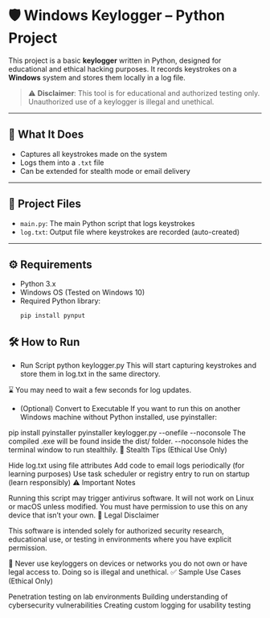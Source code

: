 # 🛡️ Windows Keylogger – Python Project

This project is a basic **keylogger** written in Python, designed for educational and ethical hacking purposes. It records keystrokes on a **Windows** system and stores them locally in a log file.

> ⚠️ **Disclaimer**: This tool is for educational and authorized testing only. Unauthorized use of a keylogger is illegal and unethical.

---

## 🧠 What It Does

- Captures all keystrokes made on the system
- Logs them into a `.txt` file
- Can be extended for stealth mode or email delivery

---

## 📁 Project Files

- `main.py`: The main Python script that logs keystrokes
- `log.txt`: Output file where keystrokes are recorded (auto-created)

---

## ⚙️ Requirements

- Python 3.x
- Windows OS (Tested on Windows 10)
- Required Python library:
  ```bash
  pip install pynput
## 🛠️ How to Run

- Run Script
python keylogger.py
This will start capturing keystrokes and store them in log.txt in the same directory.

⌛ You may need to wait a few seconds for log updates.
- (Optional) Convert to Executable
If you want to run this on another Windows machine without Python installed, use pyinstaller:

pip install pyinstaller
pyinstaller keylogger.py --onefile --noconsole
The compiled .exe will be found inside the dist/ folder.
--noconsole hides the terminal window to run stealthily.
🔐 Stealth Tips (Ethical Use Only)

Hide log.txt using file attributes
Add code to email logs periodically (for learning purposes)
Use task scheduler or registry entry to run on startup (learn responsibly)
⚠️ Important Notes

Running this script may trigger antivirus software.
It will not work on Linux or macOS unless modified.
You must have permission to use this on any device that isn’t your own.
📜 Legal Disclaimer

This software is intended solely for authorized security research, educational use, or testing in environments where you have explicit permission.

🛑 Never use keyloggers on devices or networks you do not own or have legal access to. Doing so is illegal and unethical.
✅ Sample Use Cases (Ethical Only)

Penetration testing on lab environments
Building understanding of cybersecurity vulnerabilities
Creating custom logging for usability testing
